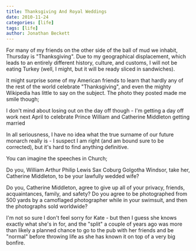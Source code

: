 ```yaml
---
title: Thanksgiving And Royal Weddings
date: 2010-11-24
categories: [life]
tags: [life]
author: Jonathan Beckett
---
```


For many of my friends on the other side of the ball of mud we inhabit, Thursday is "Thanksgiving". Due to my geographical displacement, which leads to an entirely different history, culture, and customs, I will not be eating Turkey (well, I might, but it will be ready sliced in sandwiches).

It might surprise some of my American friends to learn that hardly any of the rest of the world celebrate "Thanksgiving", and even the mighty Wikipedia has little to say on the subject. The photo they posted made me smile though;

I don't mind about losing out on the day off though - I'm getting a day off work next April to celebrate Prince William and Catherine Middleton getting married 

In all seriousness, I have no idea what the true surname of our future monarch really is - I suspect I am right (and am bound sure to be corrected), but it's hard to find anything definitive.

You can imagine the speeches in Church;

Do you, William Arthur Philip Lewis Sax Coburg Golgotha Windsor, take her, Catherine Middleton, to be your lawfully wedded wife?

Do you, Catherine Middleton, agree to give up all of your privacy, friends, acquaintances, family, and safety? Do you agree to be photographed from 500 yards by a camoflaged photographer while in your swimsuit, and then the photographs sold worldwide?

I'm not so sure I don't feel sorry for Kate - but then I guess she knows exactly what she's in for, and the "split" a couple of years ago was more than likely a planned chance to go to the pub with her friends and be "normal" before throwing life as she has known it on top of a very big bonfire.